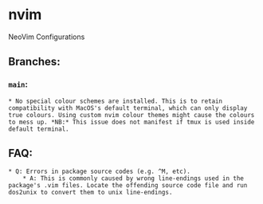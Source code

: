 # nvim
NeoVim Configurations

## Branches:
### `main`:
    * No special colour schemes are installed. This is to retain compatibility with MacOS's default terminal, which can only display true colours. Using custom nvim colour themes might cause the colours to mess up. *NB:* This issue does not manifest if tmux is used inside default terminal.

## FAQ:
    * Q: Errors in package source codes (e.g. ^M, etc).
        * A: This is commonly caused by wrong line-endings used in the package's .vim files. Locate the offending source code file and run dos2unix to convert them to unix line-endings.
